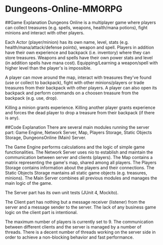 # Dungeons-Online-MMORPG

##Game Explanation 
Dungeons Online is a multiplayer game where players can
collect treasures (e.g. spells, weapons, health/mana potions), 
fight minions and interact with other players. 

Each Actor (player/minion) has its own name, level, stats (e.g. health/mana/attack/defense points), weapon and spell.
Players in addition have their own experience and backpack (i.e. inventory) where they can store treasures.
Weapons and spells have their own power stats and level (in addition spells have mana cost). 
Equipping/Learning a weapon/spell with higher level than the player's is impossible.

A player can move around the map, interact with treasures they've found (use or collect to backpack), 
fight with other minions/players or trade treasures from their backpack with other players. 
A player can also open its backpack and perform commands on a choosen treasure from the backpack (e.g. use, drop).

Killing a minion grants experience. Killing another player grants experience and forces the dead player to drop a treasure from
their backpack (if there is any).

##Code Explanation
There are several main modules running the server part: Game Engine, Network Server, 
Map, Players Storage, Static Objects Storage, DungeonsOnline (Main) Server.

The Game Engine performs calculations and the logic of simple game functionalities.
The Network Server uses nio to establish and maintain the communication between server and clients (players).
The Map contains a matrix representing the game's map, shared among all players.
The Players Storage contains information about the players and their connections.
The Static Objects Storage mantains all static game objects (e.g. treasures, minions).
The Main Server combines all previous modules and manages the main logic of the game.

The Server part has its own unit tests (JUnit 4, Mockito).

The Client part has nothing but a message receiver (listener) from the server and a message sender to the server.
The lack of any business game logic on the client part is intentional.

The maximum number of players is currently set to 9.
The communication between different clients and the server is managed by a number of threads.
There is a decent number of threads working on the server side in order to achieve a non-blocking behavior and fast performance.
